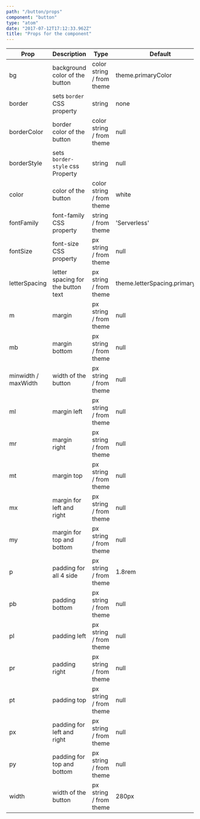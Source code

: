 ```yaml
---
path: "/button/props"
component: "button"
type: "atom"
date: "2017-07-12T17:12:33.962Z"
title: "Props for the component"
---
```


| Prop | Description | Type | Default |
| ------ | ----------- | ---- | ------- |
| bg | background color of the button | color string / from theme | theme.primaryColor |
| border | sets `border` CSS property | string | none |
| borderColor | border color of the button | color string / from theme | null |
| borderStyle | sets `border-style` css Property | string | null |
| color | color of the button | color string / from theme | white |
| fontFamily | font-family CSS property | string / from theme | 'Serverless' |
| fontSize | font-size CSS property | px string / from theme | null |
| letterSpacing | letter spacing for the button text | px string / from theme | theme.letterSpacing.primaryBtn |
| m | margin | px string / from theme| null |
| mb | margin bottom | px string / from theme | null |
| minwidth / maxWidth | width of the button | px string / from theme| null |
| ml | margin left | px string / from theme | null |
| mr | margin right | px string / from theme | null |
| mt | margin top | px string / from theme| null |
| mx | margin for left and right | px string / from theme| null |
| my | margin for top and bottom | px string / from theme| null |
| p | padding for all 4 side | px string / from theme| 1.8rem |
| pb | padding bottom | px string / from theme| null |
| pl | padding left | px string / from theme| null |
| pr | padding right | px string / from theme| null |
| pt | padding top | px string / from theme| null |
| px | padding for left and right | px string / from theme| null |
| py | padding for top and bottom | px string / from theme| null |
| width | width of the button | px string / from theme| 280px |